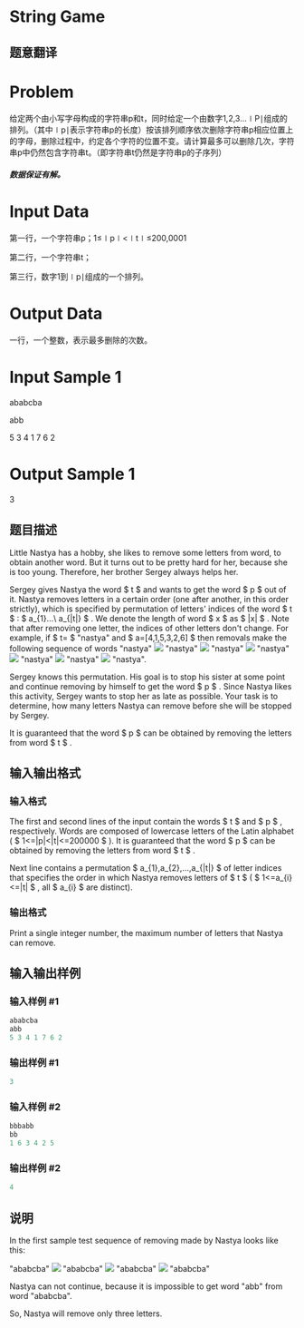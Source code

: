 # String Game

## 题意翻译

# Problem

给定两个由小写字母构成的字符串p和t，同时给定一个由数字1,2,3...∣P∣组成的排列。（其中∣p∣表示字符串p的长度）按该排列顺序依次删除字符串p相应位置上的字母，删除过程中，约定各个字符的位置不变。请计算最多可以删除几次，字符串p中仍然包含字符串t。（即字符串t仍然是字符串p的子序列）

##### 数据保证有解。

# Input Data

第一行，一个字符串p；1≤∣p∣<∣t∣≤200,0001

第二行，一个字符串t；

第三行，数字1到∣p∣组成的一个排列。

# Output Data

一行，一个整数，表示最多删除的次数。

# Input Sample 1

ababcba

abb

5 3 4 1 7 6 2

# Output Sample 1

3

## 题目描述

Little Nastya has a hobby, she likes to remove some letters from word, to obtain another word. But it turns out to be pretty hard for her, because she is too young. Therefore, her brother Sergey always helps her.

Sergey gives Nastya the word $ t $ and wants to get the word $ p $ out of it. Nastya removes letters in a certain order (one after another, in this order strictly), which is specified by permutation of letters' indices of the word $ t $ : $ a_{1}...\ a_{|t|} $ . We denote the length of word $ x $ as $ |x| $ . Note that after removing one letter, the indices of other letters don't change. For example, if $ t= $ "nastya" and $ a=[4,1,5,3,2,6] $ then removals make the following sequence of words "nastya" ![](https://cdn.luogu.com.cn/upload/vjudge_pic/CF778A/355fee5161a1808ee95ea5dc6d815d4071657131.png) "nastya" ![](https://cdn.luogu.com.cn/upload/vjudge_pic/CF778A/355fee5161a1808ee95ea5dc6d815d4071657131.png) "nastya" ![](https://cdn.luogu.com.cn/upload/vjudge_pic/CF778A/355fee5161a1808ee95ea5dc6d815d4071657131.png) "nastya" ![](https://cdn.luogu.com.cn/upload/vjudge_pic/CF778A/355fee5161a1808ee95ea5dc6d815d4071657131.png) "nastya" ![](https://cdn.luogu.com.cn/upload/vjudge_pic/CF778A/355fee5161a1808ee95ea5dc6d815d4071657131.png) "nastya" ![](https://cdn.luogu.com.cn/upload/vjudge_pic/CF778A/355fee5161a1808ee95ea5dc6d815d4071657131.png) "nastya".

Sergey knows this permutation. His goal is to stop his sister at some point and continue removing by himself to get the word $ p $ . Since Nastya likes this activity, Sergey wants to stop her as late as possible. Your task is to determine, how many letters Nastya can remove before she will be stopped by Sergey.

It is guaranteed that the word $ p $ can be obtained by removing the letters from word $ t $ .

## 输入输出格式

### 输入格式

The first and second lines of the input contain the words $ t $ and $ p $ , respectively. Words are composed of lowercase letters of the Latin alphabet ( $ 1<=|p|&lt;|t|<=200000 $ ). It is guaranteed that the word $ p $ can be obtained by removing the letters from word $ t $ .

Next line contains a permutation $ a_{1},a_{2},...,a_{|t|} $ of letter indices that specifies the order in which Nastya removes letters of $ t $ ( $ 1<=a_{i}<=|t| $ , all $ a_{i} $ are distinct).

### 输出格式

Print a single integer number, the maximum number of letters that Nastya can remove.

## 输入输出样例

### 输入样例 #1

```cpp
ababcba
abb
5 3 4 1 7 6 2

```
### 输出样例 #1

```cpp
3
```


### 输入样例 #2

```cpp
bbbabb
bb
1 6 3 4 2 5

```
### 输出样例 #2

```cpp
4
```


## 说明

In the first sample test sequence of removing made by Nastya looks like this:

"ababcba" ![](https://cdn.luogu.com.cn/upload/vjudge_pic/CF778A/355fee5161a1808ee95ea5dc6d815d4071657131.png) "ababcba" ![](https://cdn.luogu.com.cn/upload/vjudge_pic/CF778A/355fee5161a1808ee95ea5dc6d815d4071657131.png) "ababcba" ![](https://cdn.luogu.com.cn/upload/vjudge_pic/CF778A/355fee5161a1808ee95ea5dc6d815d4071657131.png) "ababcba"

Nastya can not continue, because it is impossible to get word "abb" from word "ababcba".

So, Nastya will remove only three letters.

